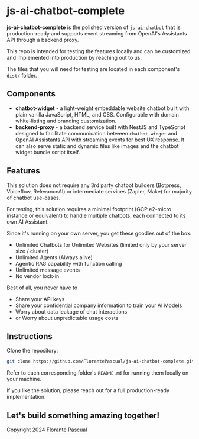 # js-ai-chatbot-complete

**js-ai-chatbot-complete** is the polished version of [`js-ai-chatbot`](https://github.com/FlorantePascual/js-ai-chatbot) that is production-ready and supports event streaming from OpenAI's Assistants API through a backend proxy.

This repo is intended for testing the features locally and can be customized and implemented into production by reaching out to us.

The files that you will need for testing are located in each component's `dist/` folder.

## Components
- **chatbot-widget** - a light-weight embeddable website chatbot built with plain vanilla JavaScript, HTML, and CSS. Configurable with domain white-listing and branding customization.
- **backend-proxy** - a backend service built with NestJS and TypeScript designed to facilitate communication between `chatbot-widget` and OpenAI Assistants API with streaming events for best UX response. It can also serve static and dynamic files like images and the chatbot widget bundle script itself.

## Features
This solution does not require any 3rd party chatbot builders (Botpress, Voiceflow, RelevanceAI) or intermediate services (Zapier, Make) for majority of chatbot use-cases.

For testing, this solution requires a minimal footprint (GCP e2-micro instance or equivalent) to handle multiple chatbots, each connected to its own AI Assistant.

Since it's running on your own server, you get these goodies out of the box:
- Unlimited Chatbots for Unlimited Websites (limited only by your server size / cluster)
- Unlimited Agents (Always alive)
- Agentic RAG capability with function calling
- Unlimited message events
- No vendor lock-in

Best of all, you never have to
- Share your API keys
- Share your confidential company information to train your AI Models
- Worry about data leakage of chat interactions
- or Worry about unpredictable usage costs

## Instructions

Clone the repository:
```bash
git clone https://github.com/FlorantePascual/js-ai-chatbot-complete.git
```

Refer to each corresponding folder's `README.md` for running them locally on your machine.

If you like the solution, please reach out for a full production-ready implementation.

## Let's build something amazing together!

Copyright 2024 [Florante Pascual](florantepascual.com)
